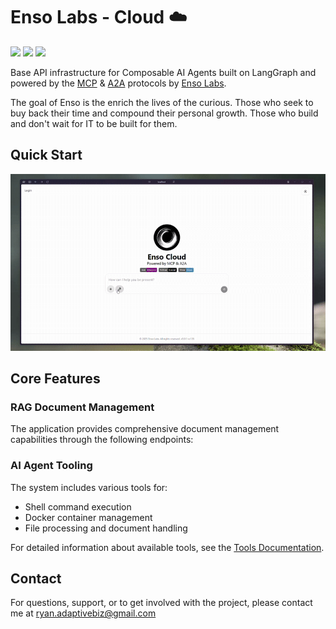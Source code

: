 # Enso Labs - Cloud ☁️

<a href="https://discord.com/invite/QRfjg4YNzU"><img src="https://img.shields.io/badge/Join-Discord-purple"></a>
<a href="https://demo.enso.sh/api"><img src="https://img.shields.io/badge/View-API Docs-blue"></a>
<a href="https://enso.sh/socials"><img src="https://img.shields.io/badge/Follow-Social-black"></a>

Base API infrastructure for Composable AI Agents built on LangGraph and powered by the [MCP](https://github.com/modelcontextprotocol) & [A2A](https://github.com/google/A2A) protocols by [Enso Labs](https://enso.sh). 

The goal of Enso is the enrich the lives of the curious. Those who seek to buy back their time and compound their personal growth. Those who build and don't wait for IT to be built for them.

## Quick Start

![Landing Page](https://github.com/ryaneggz/static/blob/main/enso/landing-page-light.gif?raw=true)

## Core Features

### RAG Document Management
The application provides comprehensive document management capabilities through the following endpoints:

### AI Agent Tooling
The system includes various tools for:  

- Shell command execution
- Docker container management
- File processing and document handling

For detailed information about available tools, see the [Tools Documentation](tools/tools.md).

## Contact

For questions, support, or to get involved with the project, please contact me at [ryan.adaptivebiz@gmail.com](mailto:ryan.adaptivebiz@gmail.com)